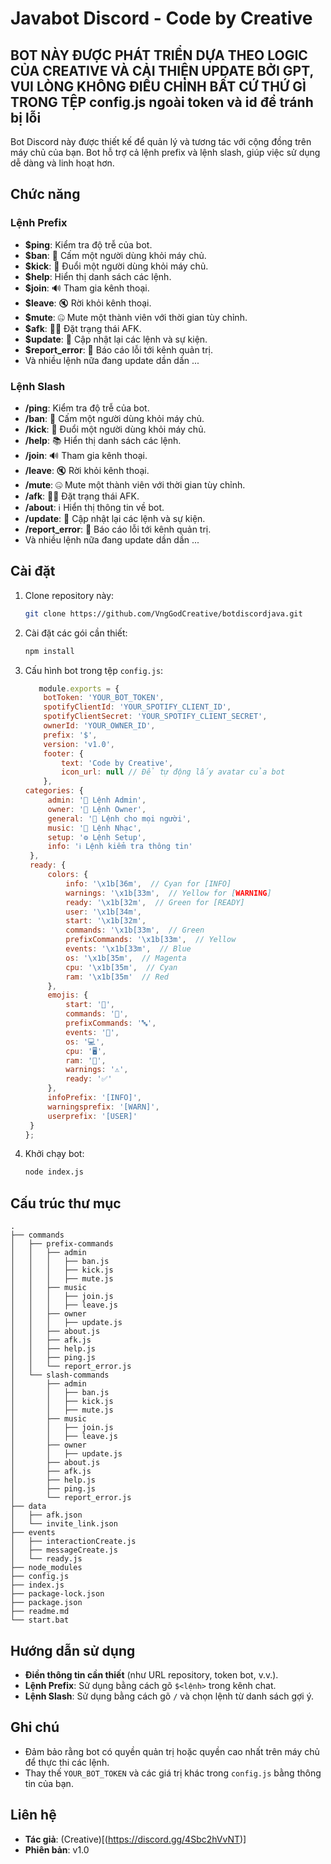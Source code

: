 # Javabot Discord - Code by Creative

## BOT NÀY ĐƯỢC PHÁT TRIỂN DỰA THEO LOGIC CỦA CREATIVE VÀ CẢI THIỆN UPDATE BỞI GPT, VUI LÒNG KHÔNG ĐIỀU CHỈNH BẤT CỨ THỨ GÌ TRONG TỆP config.js ngoài token và id để tránh bị lỗi

Bot Discord này được thiết kế để quản lý và tương tác với cộng đồng trên máy chủ của bạn. Bot hỗ trợ cả lệnh prefix và lệnh slash, giúp việc sử dụng dễ dàng và linh hoạt hơn.

## Chức năng

### Lệnh Prefix

- **$ping**: Kiểm tra độ trễ của bot.
- **$ban**: 🚫 Cấm một người dùng khỏi máy chủ.
- **$kick**: 👢 Đuổi một người dùng khỏi máy chủ.
- **$help**: Hiển thị danh sách các lệnh.
- **$join**: 🔊 Tham gia kênh thoại.
- **$leave**: 🔇 Rời khỏi kênh thoại.
- **$mute**: 🤐 Mute một thành viên với thời gian tùy chỉnh.
- **$afk**: 🚶‍♂️ Đặt trạng thái AFK.
- **$update**: 🔄 Cập nhật lại các lệnh và sự kiện.
- **$report_error**: 🐞 Báo cáo lỗi tới kênh quản trị.
- Và nhiều lệnh nữa đang update dần dần ...

### Lệnh Slash

- **/ping**: Kiểm tra độ trễ của bot.
- **/ban**: 🚫 Cấm một người dùng khỏi máy chủ.
- **/kick**: 👢 Đuổi một người dùng khỏi máy chủ.
- **/help**: 📚 Hiển thị danh sách các lệnh.
- **/join**: 🔊 Tham gia kênh thoại.
- **/leave**: 🔇 Rời khỏi kênh thoại.
- **/mute**: 🤐 Mute một thành viên với thời gian tùy chỉnh.
- **/afk**: 🚶‍♂️ Đặt trạng thái AFK.
- **/about**: ℹ️ Hiển thị thông tin về bot.
- **/update**: 🔄 Cập nhật lại các lệnh và sự kiện.
- **/report_error**: 🐞 Báo cáo lỗi tới kênh quản trị.
- Và nhiều lệnh nữa đang update dần dần ...

## Cài đặt

1. Clone repository này:
   ```bash
   git clone https://github.com/VngGodCreative/botdiscordjava.git
   ```

2. Cài đặt các gói cần thiết:
   ```bash
   npm install
   ```

3. Cấu hình bot trong tệp `config.js`:
   ```javascript
      module.exports = {
       botToken: 'YOUR_BOT_TOKEN',
       spotifyClientId: 'YOUR_SPOTIFY_CLIENT_ID',
       spotifyClientSecret: 'YOUR_SPOTIFY_CLIENT_SECRET',
       ownerId: 'YOUR_OWNER_ID',
       prefix: '$',
       version: 'v1.0',
       footer: {
           text: 'Code by Creative',
           icon_url: null // Để tự động lấy avatar của bot
       },
   categories: {
        admin: '🔧 Lệnh Admin',
        owner: '👑 Lệnh Owner',
        general: '👥 Lệnh cho mọi người',
        music: '🎵 Lệnh Nhạc',
        setup: '⚙️ Lệnh Setup',
        info: 'ℹ️ Lệnh kiểm tra thông tin'
    },
    ready: {
        colors: {
            info: '\x1b[36m',  // Cyan for [INFO]
            warnings: '\x1b[33m',  // Yellow for [WARNING]
            ready: '\x1b[32m',  // Green for [READY]
            user: '\x1b[34m',
            start: '\x1b[32m',
            commands: '\x1b[33m',  // Green
            prefixCommands: '\x1b[33m',  // Yellow
            events: '\x1b[33m',  // Blue
            os: '\x1b[35m',  // Magenta
            cpu: '\x1b[35m',  // Cyan
            ram: '\x1b[35m'  // Red
        },
        emojis: {
            start: '🚀',
            commands: '📜',
            prefixCommands: '🔤',
            events: '🔔',
            os: '💻',
            cpu: '🖥️',
            ram: '💾',
            warnings: '⚠️',
            ready: '✅'
        },
        infoPrefix: '[INFO]',
        warningsprefix: '[WARN]',
        userprefix: '[USER]'
    }
   };
   ```
4. Khởi chạy bot:
   ```bash
   node index.js
   ```

## Cấu trúc thư mục

```project
.
├── commands
│   ├── prefix-commands
│   │   ├── admin
│   │   │   ├── ban.js
│   │   │   ├── kick.js
│   │   │   ├── mute.js
│   │   ├── music
│   │   │   ├── join.js
│   │   │   ├── leave.js
│   │   ├── owner
│   │   │   ├── update.js
│   │   ├── about.js
│   │   ├── afk.js
│   │   ├── help.js
│   │   ├── ping.js
│   │   └── report_error.js
│   └── slash-commands
│       ├── admin
│       │   ├── ban.js
│       │   ├── kick.js
│       │   ├── mute.js
│       ├── music
│       │   ├── join.js
│       │   ├── leave.js
│       ├── owner
│       │   ├── update.js
│       ├── about.js
│       ├── afk.js
│       ├── help.js
│       ├── ping.js
│       └── report_error.js
├── data
│   ├── afk.json
│   └── invite_link.json
├── events
│   ├── interactionCreate.js
│   ├── messageCreate.js
│   └── ready.js
├── node_modules
├── config.js
├── index.js
├── package-lock.json
├── package.json
├── readme.md
└── start.bat
```

## Hướng dẫn sử dụng
- **Điền thông tin cần thiết** (như URL repository, token bot, v.v.).
- **Lệnh Prefix**: Sử dụng bằng cách gõ `$<lệnh>` trong kênh chat.
- **Lệnh Slash**: Sử dụng bằng cách gõ `/` và chọn lệnh từ danh sách gợi ý.

## Ghi chú
- Đảm bảo rằng bot có quyền quản trị hoặc quyền cao nhất trên máy chủ để thực thi các lệnh.
- Thay thế `YOUR_BOT_TOKEN` và các giá trị khác trong `config.js` bằng thông tin của bạn.

## Liên hệ

- **Tác giả**: (Creative)[(https://discord.gg/4Sbc2hVvNT)]
- **Phiên bản**: v1.0
